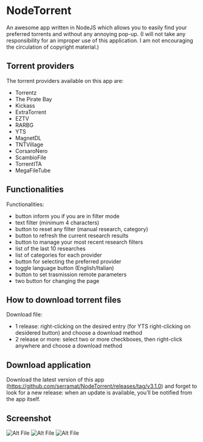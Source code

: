 # NodeTorrent

An awesome app written in NodeJS which allows you to easily find your preferred torrents and without any annoying pop-up.
(I will not take any responsibility for an improper use of this application. I am not encouraging the circulation of copyright material.)

## Torrent providers ##

The torrent providers available on this app are:
- Torrentz
- The Pirate Bay
- Kickass
- ExtraTorrent
- EZTV
- RARBG
- YTS
- MagnetDL
- TNTVillage
- CorsaroNero
- ScambioFile
- TorrentITA
- MegaFileTube


## Functionalities ##

Functionalities:

- button inform you if you are in filter mode
- text filter (minimum 4 characters)
- button to reset any filter (manual research, category)
- button to refresh the current research results
- button to manage your most recent research filters
- list of the last 10 researches
- list of categories for each provider
- button for selecting the preferred provider
- toggle language button (English/Italian)
- button to set trasmission remote parameters
- two button for changing the page

## How to download torrent files ##

Download file:

- 1 release: right-clicking on the desired entry (for YTS right-clicking on desidered button) and choose a download method
- 2 release or more: select two or more checkboxes, then right-click anywhere and choose a download method


## Download application ##

Download the latest version of this app (https://github.com/serramat/NodeTorrent/releases/tag/v3.1.0) and forget to look for a new release: when an update is available, you’ll be notified from the app itself.

## Screenshot ##

![Alt File](https://github.com/serramat/NodeTorrent/blob/master/Screenshot_01.PNG)
![Alt File](https://github.com/serramat/NodeTorrent/blob/master/Screenshot_02.PNG)
![Alt File](https://github.com/serramat/NodeTorrent/blob/master/Screenshot_03.PNG)
